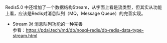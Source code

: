 Redis5.0 中还增加了一个数据结构Stream，从字面上看是流类型，但其实从功能上看，应该是Redis对消息队列（MQ，Message Queue）的完善实现。
- Stream 对 消息队列功能的一种完善  
参看：https://pdai.tech/md/db/nosql-redis/db-redis-data-type-stream.html
